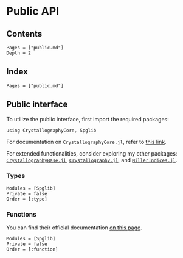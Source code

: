 # Public API

## Contents

```@contents
Pages = ["public.md"]
Depth = 2
```

## Index

```@index
Pages = ["public.md"]
```

## Public interface

To utilize the public interface, first import the required packages:

```@repl
using CrystallographyCore, Spglib
```

For documentation on `CrystallographyCore.jl`, refer to
[this link](https://mineralscloud.github.io/CrystallographyCore.jl/stable/).

For extended functionalities, consider exploring my other packages:
[`CrystallographyBase.jl`](https://github.com/MineralsCloud/CrystallographyBase.jl),
[`Crystallography.jl`](https://github.com/MineralsCloud/Crystallography.jl),
and [`MillerIndices.jl`](https://github.com/MineralsCloud/MillerIndices.jl).

### Types

```@autodocs
Modules = [Spglib]
Private = false
Order = [:type]
```

### Functions

You can find their official documentation [on this page](https://spglib.github.io/spglib/api.html).

```@autodocs
Modules = [Spglib]
Private = false
Order = [:function]
```
